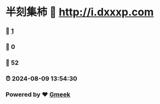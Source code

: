 # 半刻集柿 :link: http://i.dxxxp.com 
### :page_facing_up: [1](http://i.dxxxp.com/tag.html) 
### :speech_balloon: 0 
### :hibiscus: 52 
### :alarm_clock: 2024-08-09 13:54:30 
### Powered by :heart: [Gmeek](https://github.com/Meekdai/Gmeek)
